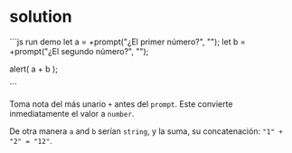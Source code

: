 # solution

\`\`\`js run demo let a = +prompt\("¿El primer número?", ""\); let b = +prompt\("¿El segundo número?", ""\);

alert\( a + b \);

\`\`\`

Toma nota del más unario `+` antes del `prompt`. Este convierte inmediatamente el valor a `number`.

De otra manera `a` and `b` serían `string`, y la suma, su concatenación: `"1" + "2" = "12"`.

